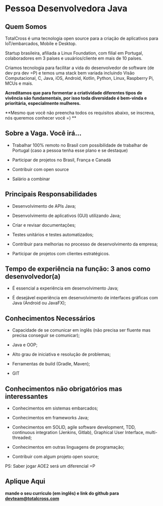 
# Pessoa Desenvolvedora Java

## Quem Somos

TotalCross é uma tecnologia open source para a criação de aplicativos para IoT/embarcados, Mobile e Desktop.

Startup brasileira, afiliada a Linux Foundation, com filial em Portugal, colaboradores em 3 países e usuários/cliente em mais de 10 países.

Criamos tecnologia para facilitar a vida do desenvolvedor de software (de dev pra dev =P) e temos uma stack bem variada incluindo Visão Computacional, C, Java, iOS, Android, Kotlin, Python, Linux, Raspberry Pi, MCUs e mais.

**Acreditamos que para formentar a criatividade diferentes tipos de vivência são fundamentais, por isso toda diversidade é bem-vinda e prioritária, especialmente mulheres.**

**Mesmo que você não preencha todos os requisitos abaixo, se inscreva, nós queremos conhecer você =) **

## Sobre a Vaga. Você irá...

* Trabalhar 100% remoto no Brasil com possibilidade de trabalhar de Portugal (caso a pessoa tenha esse plano e se destaque)

* Participar de projetos no Brasil, França e Canadá

* Contribuir com open source

* Salário a combinar

## Principais Responsabilidades

* Desenvolvimento de APIs Java;

* Desenvolvimento de aplicativos (GUI) utilizando Java;

* Criar e revisar documentações;

* Testes unitários e testes automatizados;

* Contribuir para melhorias no processo de desenvolvimento da empresa;

* Participar de projetos com clientes estratégicos.

## Tempo de experiência na função: 3 anos como desenvolvedor(a)

* É essencial a experiência em desenvolvimento Java;

* É desejável experiência em desenvolvimento de interfaces gráficas com Java (Android ou JavaFX);

## Conhecimentos Necessários

* Capacidade de se comunicar em inglês (não precisa ser fluente mas precisa conseguir se comunicar);

* Java e OOP;

* Alto grau de iniciativa e resolução de problemas;

* Ferramentas de build (Gradle, Maven);

* GIT

## Conhecimentos não obrigatórios mas interessantes

* Conhecimentos em sistemas embarcados;

* Conhecimentos em frameworks Java;

* Conhecimentos em SOLID, agile software development, TDD, continuous integration (Jenkins, Gitlab), Graphical User Interface, multi-threaded;

* Conhecimentos em outras linguagens de programação;

* Contribuir com algum projeto open source;

PS: Saber jogar AOE2 será um diferencial =P

## Aplique Aqui

**mande o seu curriculo (em inglês) e link do github para devteam@totalcross.com**
